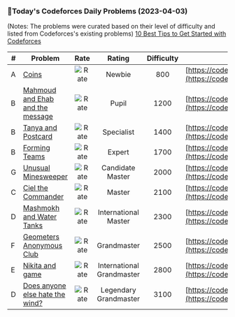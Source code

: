 ### 🌟Today's Codeforces Daily Problems (2023-04-03)
(Notes: The problems were curated based on their level of difficulty and listed from Codeforces's existing problems)
[10 Best Tips to Get Started with Codeforces](https://github.com/ika9810/Codeforces-Daily-Problems/blob/main/10%20Best%20Tips%20to%20Get%20Started%20with%20Codeforces.md)

| # | Problem | Rate| Rating | Difficulty | Contest |
|---| ----- | :--------: | :----------: | :----------: | ---------- |
|A|[Coins](https://codeforces.com/contest/1061/problem/A)|![Rate](https://img.shields.io/badge/Newbie-800-lightgrey)|Newbie|800|[https://codeforces.com/contest/1061](https://codeforces.com/contest/1061)|
|B|[Mahmoud and Ehab and the message](https://codeforces.com/contest/959/problem/B)|![Rate](https://img.shields.io/badge/Pupil-1200-brightgreen)|Pupil|1200|[https://codeforces.com/contest/959](https://codeforces.com/contest/959)|
|B|[Tanya and Postcard](https://codeforces.com/contest/518/problem/B)|![Rate](https://img.shields.io/badge/Specialist-1400-9cf)|Specialist|1400|[https://codeforces.com/contest/518](https://codeforces.com/contest/518)|
|B|[Forming Teams](https://codeforces.com/contest/216/problem/B)|![Rate](https://img.shields.io/badge/Expert-1700-blue)|Expert|1700|[https://codeforces.com/contest/216](https://codeforces.com/contest/216)|
|G|[Unusual Minesweeper](https://codeforces.com/contest/1619/problem/G)|![Rate](https://img.shields.io/badge/Candidate%20Master-2000-blueviolet)|Candidate Master|2000|[https://codeforces.com/contest/1619](https://codeforces.com/contest/1619)|
|C|[Ciel the Commander](https://codeforces.com/contest/321/problem/C)|![Rate](https://img.shields.io/badge/Master-2100-orange)|Master|2100|[https://codeforces.com/contest/321](https://codeforces.com/contest/321)|
|D|[Mashmokh and Water Tanks](https://codeforces.com/contest/414/problem/D)|![Rate](https://img.shields.io/badge/International%20Master-2300-orange)|International Master|2300|[https://codeforces.com/contest/414](https://codeforces.com/contest/414)|
|F|[Geometers Anonymous Club](https://codeforces.com/contest/1195/problem/F)|![Rate](https://img.shields.io/badge/Grandmaster-2500-red)|Grandmaster|2500|[https://codeforces.com/contest/1195](https://codeforces.com/contest/1195)|
|E|[Nikita and game](https://codeforces.com/contest/842/problem/E)|![Rate](https://img.shields.io/badge/International%20Grandmaster-2800-red)|International Grandmaster|2800|[https://codeforces.com/contest/842](https://codeforces.com/contest/842)|
|D|[Does anyone else hate the wind?](https://codeforces.com/contest/1423/problem/D)|![Rate](https://img.shields.io/badge/Legendary%20Grandmaster-3100-red)|Legendary Grandmaster|3100|[https://codeforces.com/contest/1423](https://codeforces.com/contest/1423)|
